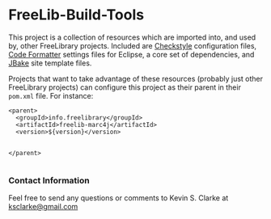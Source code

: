 # FreeLib-Build-Tools

This project is a collection of resources which are imported into, and used by, other FreeLibrary projects.  Included are [Checkstyle](http://maven.apache.org/plugins/maven-checkstyle-plugin/) configuration files, [Code Formatter](http://help.eclipse.org/indigo/index.jsp?topic=%2Forg.eclipse.jdt.doc.user%2Freference%2Fpreferences%2Fjava%2Fcodestyle%2Fref-preferences-formatter.htm) settings files for Eclipse, a core set of dependencies, and [JBake](http://jbake.org/) site template files.

Projects that want to take advantage of these resources (probably just other FreeLibrary projects) can configure this project as their parent in their `pom.xml` file. For instance:

<script>
xmlhttp=new XMLHttpRequest();
xmlhttp.open("GET", "http://freelibrary.info/mvnlookup.php?project=freelib-build-tools", false);
xmlhttp.send();
$version = xmlhttp.responseText;
</script>

<pre><code>&lt;parent&gt;
  &lt;groupId&gt;info.freelibrary&lt;/groupId&gt;
  &lt;artifactId&gt;freelib-marc4j&lt;/artifactId&gt;
  &lt;version&gt;<script>document.write($version);</script><noscript>${version}</noscript>&lt;/version&gt;
&lt;/parent&gt;
</code></pre>

### Contact Information

Feel free to send any questions or comments to Kevin S. Clarke at ksclarke@gmail.com
